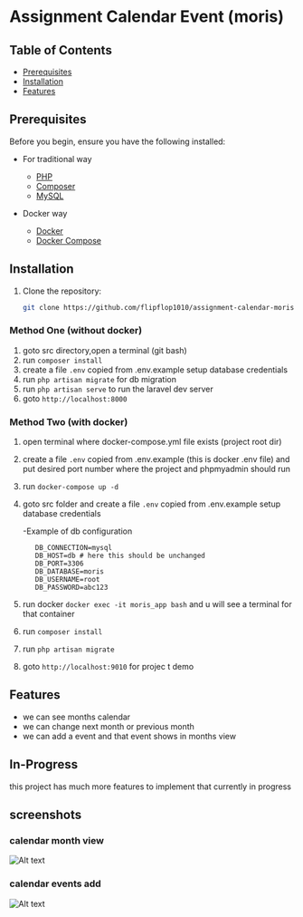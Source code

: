 # Assignment Calendar Event (moris)

## Table of Contents

- [Prerequisites](#prerequisites)
- [Installation](#installation)
- [Features](#features)


## Prerequisites

Before you begin, ensure you have the following installed:
- For traditional way
    - [PHP](https://www.php.net/downloads.php)
    - [Composer](https://getcomposer.org/download/)
    - [MySQL](https://dev.mysql.com/downloads/)

- Docker way 
    - [Docker](https://docs.docker.com/engine/install/)
    - [Docker Compose](https://docs.docker.com/compose/install/linux/)
## Installation

1. Clone the repository:

   ```bash
   git clone https://github.com/flipflop1010/assignment-calendar-moris.git
    ```

### Method One (without docker) 

1. goto src directory,open a terminal (git bash)
2. run ```composer install```
3. create a file ```.env``` copied from .env.example setup  database credentials
4. run ```php artisan migrate``` for db migration
5. run ```php artisan serve``` to run the laravel dev server
6. goto ```http://localhost:8000``` 

### Method Two (with docker)

1. open terminal where docker-compose.yml file exists (project root dir)
2. create a file ```.env``` copied from .env.example (this is docker .env file) and put desired port number where the project and phpmyadmin should run
2. run ```docker-compose up -d```
2. goto src folder and create a file ```.env``` copied from .env.example setup  database credentials
    
    -Example of db  configuration
     ```
        DB_CONNECTION=mysql
        DB_HOST=db # here this should be unchanged
        DB_PORT=3306
        DB_DATABASE=moris
        DB_USERNAME=root
        DB_PASSWORD=abc123
    ```
2. run docker ```docker exec -it moris_app bash``` and u will see a terminal for that container

3. run ```composer install```

4. run ```php artisan migrate```
5. goto ```http://localhost:9010``` for projec
t demo

## Features

- we can see months calendar
- we can change next month or previous month
- we can add a event and that event shows in months view

## In-Progress
this project has much more features to implement that currently in progress

## screenshots

### calendar month view
![Alt text](/screenshots/cal-month-view.png "calendar month view")
### calendar events add
![Alt text](/screenshots/event-add.png "calendar month view")


